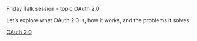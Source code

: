 Friday Talk session - topic OAuth 2.0

Let’s explore what OAuth 2.0 is, how it works, and the problems it solves.

[OAuth 2.0](./oauth2.md)
